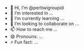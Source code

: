- 👋 Hi, I’m @pertiwigroupid
- 👀 I’m interested in ...
- 🌱 I’m currently learning ...
- 💞️ I’m looking to collaborate on ...
- 📫 How to reach me ...
- 😄 Pronouns: ...
- ⚡ Fun fact: ...

<!---
pertiwigroupid/pertiwigroupid is a ✨ special ✨ repository because its `README.md` (this file) appears on your GitHub profile.
You can click the Preview link to take a look at your changes.
--->
